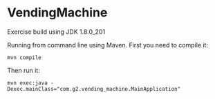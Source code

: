# VendingMachine
Exercise build using JDK 1.8.0_201

Running from command line using Maven. First you need to compile it:
```
mvn compile
```

Then run it:
```
mvn exec:java -Dexec.mainClass="com.g2.vending_machine.MainApplication"
```

